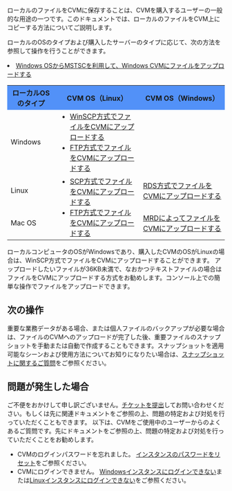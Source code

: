 
ローカルのファイルをCVMに保存することは、CVMを購入するユーザーの一般的な用途の一つです。このドキュメントでは、ローカルのファイルをCVM上にコピーする方法についてご説明します。

ローカルのOSのタイプおよび購入したサーバーのタイプに応じて、次の方法を参照して操作を行うことができます。

 <table>
      <tr bgcolor=#5291F8>
        <th >ローカルOSのタイプ</th>
        <th>CVM OS（Linux）</th>
        <th>CVM OS（Windows）</th>		
      </tr>
      <tr>
        <td> Windows </td>
				<td>
					<ul style="margin: 0;"><li><a href="https://intl.cloud.tencent.com/document/product/213/2131">WinSCP方式でファイルをCVMにアップロードする</a></li>
					<li><a href="https://intl.cloud.tencent.com/document/product/213/2132">FTP方式でファイルをCVMにアップロードする</a></li></ul>
				</td>
				<li><a href="https://intl.cloud.tencent.com/document/product/213/2761">Windows OSからMSTSCを利用して、Windows CVMにファイルをアップロードする</a></li></ul>
      </tr>
      <tr>
        <td> Linux </td>
				<td rowspan=2>
					<ul style="margin: 0;"><li><a href="https://intl.cloud.tencent.com/document/product/213/2133">SCP方式でファイルをCVMにアップロードする</a></li>
					<li><a href="https://intl.cloud.tencent.com/document/product/213/35307">FTP方式でファイルをCVMにアップロードする</a></li></ul></td>
				<td><a href="https://intl.cloud.tencent.com/document/product/213/34822">RDS方式でファイルをCVMにアップロードする</a></td>
      </tr>
      <tr>
        <td>Mac OS</td>
        <td><a href="https://intl.cloud.tencent.com/document/product/213/34820">MRDによってファイルをCVMにアップロードする</a></td>
      </tr>
    </table>
ローカルコンピュータのOSがWindowsであり、購入したCVMのOSがLinuxの場合は、WinSCP方式でファイルをCVMにアップロードすることができます。

<dx-alert infotype="explain" title="">
アップロードしたいファイルが36KB未満で、なおかつテキストファイルの場合はファイルをCVMにアップロードする方式をお勧めします。コンソール上での簡単な操作でファイルをアップロードできます。
</dx-alert>





## 次の操作
重要な業務データがある場合、または個人ファイルのバックアップが必要な場合は、ファイルのCVMへのアップロードが完了した後、重要ファイルのスナップショットを手動または自動で作成することもできます。スナップショットを適用可能なシーンおよび使用方法についてお知りになりたい場合は、[スナップショットに関するご質問](https://intl.cloud.tencent.com/document/product/362/17820)をご参照ください。

## 問題が発生した場合
ご不便をおかけして申し訳ございません。[チケットを提出](https://console.cloud.tencent.com/workorder/category
)してお問い合わせください。もしくは先に関連ドキュメントをご参照の上、問題の特定および対処を行っていただくこともできます。
以下は、CVMをご使用中のユーザーからのよくあるご質問です。先にドキュメントをご参照の上、問題の特定および対処を行っていただくことをお勧めします。
- CVMのログインパスワードを忘れました。
[インスタンスのパスワードをリセット](https://intl.cloud.tencent.com/document/product/213/16566)をご参照ください。
- CVMにログインできません。
[Windowsインスタンスにログインできない](https://intl.cloud.tencent.com/document/product/213/10339)または[Linuxインスタンスにログインできない](https://intl.cloud.tencent.com/document/product/213/32500)をご参照ください。

